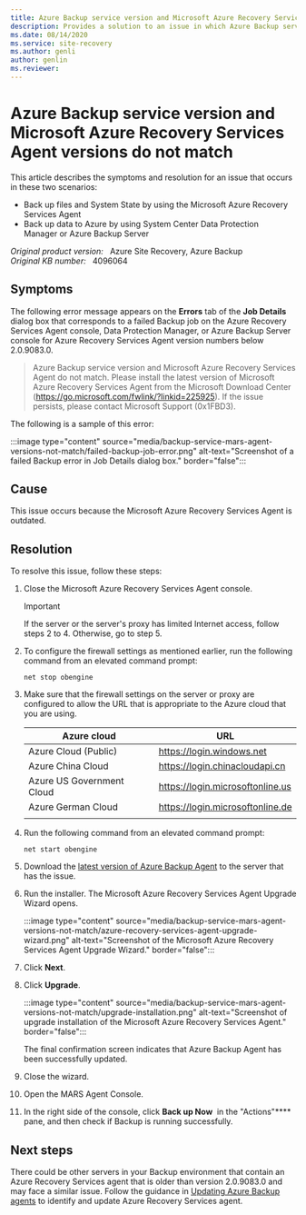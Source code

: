 ```yaml
---
title: Azure Backup service version and Microsoft Azure Recovery Services Agent versions do not match
description: Provides a solution to an issue in which Azure Backup service and Microsoft Azure Recovery Services Agent versions do not match (0x1FBD3).
ms.date: 08/14/2020
ms.service: site-recovery
ms.author: genli
author: genlin
ms.reviewer: 
---
```

# Azure Backup service version and Microsoft Azure Recovery Services Agent versions do not match

This article describes the symptoms and resolution for an issue that occurs in these two scenarios:

- Back up files and System State by using the Microsoft Azure Recovery Services Agent
- Back up data to Azure by using System Center Data Protection Manager or Azure Backup Server

_Original product version:_ &nbsp; Azure Site Recovery, Azure Backup  
_Original KB number:_ &nbsp; 4096064

## Symptoms

The following error message appears on the **Errors** tab of the **Job Details** dialog box that corresponds to a failed Backup job on the Azure Recovery Services Agent console, Data Protection Manager, or Azure Backup Server console for Azure Recovery Services Agent version numbers below 2.0.9083.0.

> Azure Backup service version and Microsoft Azure Recovery Services Agent do not match. Please install the latest version of Microsoft Azure Recovery Services Agent from the Microsoft Download Center (https://go.microsoft.com/fwlink/?linkid=225925). If the issue persists, please contact Microsoft Support (0x1FBD3).

The following is a sample of this error:

:::image type="content" source="media/backup-service-mars-agent-versions-not-match/failed-backup-job-error.png" alt-text="Screenshot of a failed Backup error in Job Details dialog box." border="false":::

## Cause

This issue occurs because the Microsoft Azure Recovery Services Agent is outdated.

## Resolution

To resolve this issue, follow these steps:

1. Close the Microsoft Azure Recovery Services Agent console.

    > [!IMPORTANT]
    > If the server or the server's proxy has limited Internet access, follow steps 2 to 4. Otherwise, go to step 5.
2. To configure the firewall settings as mentioned earlier, run the following command from an elevated command prompt:
    ```console
    net stop obengine
    ``` 
3. Make sure that the firewall settings on the server or proxy are configured to allow the URL that is appropriate to the Azure cloud that you are using.

    | Azure cloud| URL |
    |---|---|
    | Azure Cloud (Public)| https://login.windows.net |
    | Azure China Cloud| https://login.chinacloudapi.cn |
    | Azure US Government Cloud| https://login.microsoftonline.us |
    | Azure German Cloud| https://login.microsoftonline.de |
    |||

4. Run the following command from an elevated command prompt:
    ```console
    net start obengine
    ```   
5. Download the [latest version of Azure Backup Agent](https://go.microsoft.com/fwlink/?linkid=229525) to the server that has the issue.
6. Run the installer. The Microsoft Azure Recovery Services Agent Upgrade Wizard opens.

    :::image type="content" source="media/backup-service-mars-agent-versions-not-match/azure-recovery-services-agent-upgrade-wizard.png" alt-text="Screenshot of the Microsoft Azure Recovery Services Agent Upgrade Wizard." border="false":::

7. Click **Next**.
8. Click **Upgrade**.

    :::image type="content" source="media/backup-service-mars-agent-versions-not-match/upgrade-installation.png" alt-text="Screenshot of upgrade installation of the Microsoft Azure Recovery Services Agent." border="false":::

    The final confirmation screen indicates that Azure Backup Agent has been successfully updated.
9. Close the wizard.
10. Open the MARS Agent Console.
11. In the right side of the console, click **Back up Now**  in the "Actions"**** pane, and then check if Backup is running successfully.

## Next steps

There could be other servers in your Backup environment that contain an Azure Recovery Services agent that is older than version 2.0.9083.0 and may face a similar issue.
Follow the guidance in [Updating Azure Backup agents](https://blogs.technet.microsoft.com/srinathv/2018/01/17/updating-azure-backup-agents/) to identify and update Azure Recovery Services agent.
